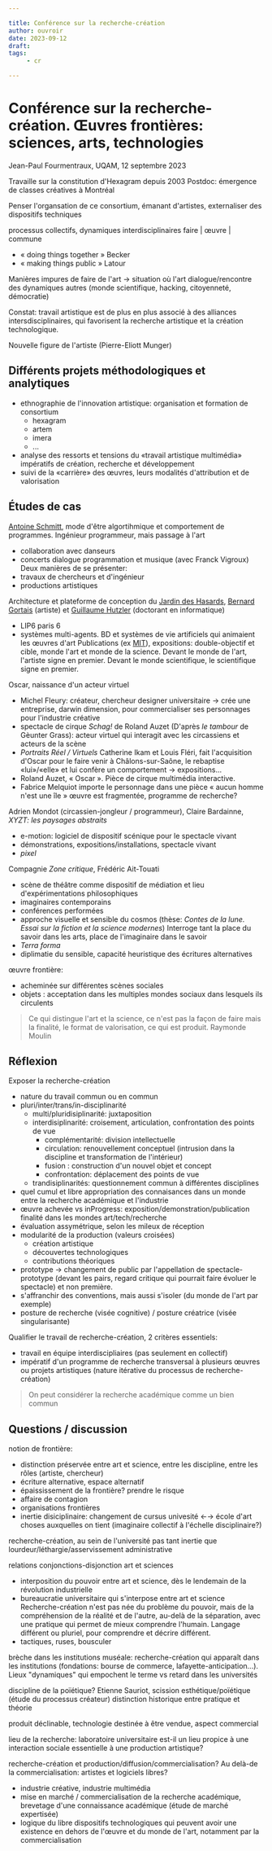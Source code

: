 ```yaml
---

title: Conférence sur la recherche-création
author: ouvroir
date: 2023-09-12
draft: 
tags:
     - cr

---
```

# Conférence sur la recherche-création. Œuvres frontières: sciences, arts, technologies
Jean-Paul Fourmentraux, UQAM, 12 septembre 2023

Travaille sur la constitution d'Hexagram depuis 2003
Postdoc: émergence de classes créatives à Montréal

Penser l'organsation de ce consortium, émanant d'artistes, externaliser des dispositifs techniques

processus collectifs, dynamiques interdisciplinaires
faire | œuvre | commune 
- « doing things together » Becker
- « making things public » Latour

Manières impures de faire de l'art → situation où l'art dialogue/rencontre des dynamiques autres (monde scientifique, hacking, citoyenneté, démocratie)

Constat: travail artistique est de plus en plus associé à des alliances intersdisciplinaires, qui favorisent la recherche artistique et la création technologique.

Nouvelle figure de l'artiste (Pierre-Eliott Munger)

## Différents projets méthodologiques et analytiques
- ethnographie de l'innovation artistique: organisation et formation de consortium
	- hexagram
	- artem
	- imera
	- ...	
- analyse des ressorts et tensions du «travail artistique multimédia» impératifs de création, recherche et développement
- suivi de la «carrière» des œuvres, leurs modalités d'attribution et de valorisation

## Études de cas
[Antoine Schmitt](https://en.wikipedia.org/wiki/Antoine_Schmitt), mode d'être algortihmique et comportement de programmes. Ingénieur programmeur, mais passage à l'art
- collaboration avec danseurs
- concerts dialogue programmation et musique (avec Franck Vigroux)
Deux manières de se présenter: 
- travaux de chercheurs et d'ingénieur
- productions artistiques

Architecture et plateforme de conception du [Jardin des Hasards](https://www.researchgate.net/figure/Architecture-de-la-plate-forme-de-conception-du-Jardin-des-hasards_fig1_278102030),  [Bernard Gortais](https://www.bernardgortais.com/) (artiste) et [Guillaume Hutzler](https://ibisc.univ-evry.fr/~hutzler/) (doctorant en informatique)
- LIP6 paris 6
- systèmes multi-agents. BD et systèmes de vie artificiels qui animaient les œuvres d'art
Publications (ex [MIT](https://direct.mit.edu/leon/article/33/2/101/43925/The-Garden-of-Chances-A-Visual-Ecosystem)), expositions: double-objectif et cible, monde l'art et monde de la science. Devant le monde de l'art, l'artiste signe en premier. Devant le monde scientifique, le scientifique signe en premier.

Oscar, naissance d'un acteur virtuel
- Michel Fleury: créateur, chercheur designer universitaire → crée une entreprise, darwin dimension, pour commercialiser ses personnages pour l'industrie créative
- spectacle de cirque *Schag!* de Roland Auzet (D'après *le tambour* de Gèunter Grass): acteur virtuel qui interagit avec les circassiens et acteurs de la scène
- *Portraits Réel / Virtuels* Catherine Ikam et Louis Fléri, fait l'acquisition d'Oscar pour le faire venir à Châlons-sur-Saône, le rebaptise «lui»/«elle» et lui confère un comportement → expositions...
- Roland Auzet, « Oscar ». Pièce de cirque multimédia interactive.
- Fabrice Melquiot importe le personnage dans une pièce « aucun homme n'est une île »
œuvre est fragmentée, programme de recherche? 

Adrien Mondot (circassien-jongleur / programmeur), Claire Bardainne, *XYZT: les paysages abstraits*
- e-motion: logiciel de dispositif scénique pour le spectacle vivant
- démonstrations, expositions/installations, spectacle vivant
- *pixel*

Compagnie *Zone critique*, Frédéric Ait-Touati
- scène de théâtre comme dispositif de médiation et lieu d'expérimentations philosophiques
- imaginaires contemporains
- conférences performées
- approche visuelle et sensible du cosmos (thèse: *Contes de la lune. Essai sur la fiction et la science modernes*) Interroge tant la place du savoir dans les arts, place de l'imaginaire dans le savoir
- *Terra forma*
- diplimatie du sensible, capacité heuristique des écritures alternatives


œuvre frontière: 
- acheminée sur différentes scènes sociales
- objets : acceptation dans les multiples mondes sociaux dans lesquels ils circulents

> Ce qui distingue l'art et la science, ce n'est pas la façon de faire mais la finalité, le format de valorisation, ce qui est produit.
> Raymonde Moulin


## Réflexion

Exposer la recherche-création
- nature du travail commun ou en commun
- pluri/inter/trans/in-disciplinarité
	- multi/pluridisiplinarité: juxtaposition
	- interdisiplinarité: croisement, articulation, confrontation des points de vue
		- complémentarité: division intellectuelle
		- circulation: renouvellement conceptuel (intrusion dans la discipline et transformation de l'intérieur)
		- fusion : construction d'un nouvel objet et concept
		- confrontation: déplacement des points de vue
	- trandisiplinarités: questionnement commun à différentes disciplines
- quel cumul et libre appropriation des connaisances dans un monde entre la recherche académique et l'industrie
- œuvre achevée vs inProgress: exposition/demonstration/publication finalité dans les mondes art/tech/recherche
- évaluation assymétrique, selon les mileux de réception
- modularité de la production (valeurs croisées)
	- création artistique
	- découvertes technologiques
	- contributions théoriques
- prototype → changement de public par l'appellation de spectacle-prototype (devant les pairs, regard critique qui pourrait faire évoluer le spectacle) et non première.
- s'affranchir des conventions, mais aussi s'isoler (du monde de l'art par exemple)
- posture de recherche (visée cognitive) / posture créatrice (visée singularisante)

Qualifier le travail de recherche-création, 2 critères essentiels:
- travail en équipe interdiscipliaires (pas seulement en collectif)
- impératif d'un programme de recherche transversal à plusieurs œuvres ou projets artistiques (nature itérative du processus de recherche-création)

> On peut considérer la recherche académique comme un bien commun


## Questions / discussion

notion de frontière: 
- distinction préservée entre art et science, entre les discipline, entre les rôles (artiste, chercheur)
- écriture alternative, espace alternatif
- épaississement de la frontière? prendre le risque
- affaire de contagion <!--aller voir l'Autre, avec un grand A. Quid de la mxitié, l'hybridité? -->
- organisations frontières
- inertie disiciplinaire: changement de cursus univesité ←→ école d'art
choses auxquelles on tient (imaginaire collectif à l'échelle disciplinaire?)

recherche-création, au sein de l'université
pas tant inertie que lourdeur/léthargie/asservissement administrative

relations conjonctions-disjonction art et sciences
- interposition du pouvoir entre art et science, dès le lendemain de la révolution industrielle
- bureaucratie universitaire qui s'interpose entre art et science
Recherche-création n'est pas née du problème du pouvoir, mais de la compréhension de la réalité et de l'autre, au-delà de la séparation, avec une pratique qui permet de mieux comprendre l'humain. Langage différent ou  pluriel, pour comprendre et décrire différent.
- tactiques, ruses, bousculer <!--détournement-->

brèche dans les institutions muséale: recherche-création qui apparaît dans les institutions (fondations: bourse de commerce, lafayette-anticipation...). Lieux "dynamiques" qui empochent le terme vs retard dans les universités

discipline de la poïétique? Etienne Sauriot, scission esthétique/poïétique (étude du processus créateur)
distinction historique entre pratique et théorie

produit déclinable, technologie destinée à être vendue, aspect commercial

lieu de la recherche: laboratoire universitaire est-il un lieu propice à une interaction sociale essentielle à une production artistique?

recherche-création et production/diffusion/commercialisation?
Au delà-de la commercialisation: artistes et logiciels libres? 
- industrie créative, industrie multimédia
- mise en marché / commercialisation de la recherche académique, brevetage d'une connaissance académique (étude de marché expertisée)
- logique du libre
dispositifs technologiques qui peuvent avoir une existence en dehors de l'œuvre et du monde de l'art, notamment par la commercialisation

<!--
forme de crédits qui étaient plus fructeux, plus expressifs ou intéressants ?

technologie comme "accessoire"/element dans une œuvre vs faisant partie de l'essence de l'œuvre?

Sorbonne: "dont les objectifs ne se confondent pas"
-->